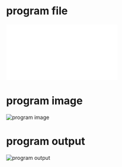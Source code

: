 # program file
![program file](dining-philosopher.py)

# program image
![program image](dining-philosopher_program.png)

# program output
![program output](dining-philosopher_output.png)
